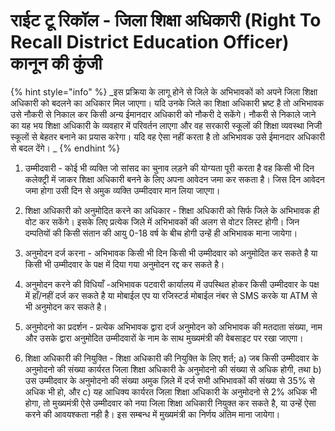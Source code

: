# राईट टू रिकॉल - जिला शिक्षा अधिकारी \(Right To Recall District Education Officer\) कानून की कुंजी

{% hint style="info" %}
_इस प्रक्रिया के लागू होने से जिले के अभिभावकों को अपने जिला शिक्षा अधिकारी को बदलने का अधिकार मिल जाएगा। यदि उनके जिले का शिक्षा अधिकारी भ्रष्ट है तो अभिभावक उसे नौकरी से निकाल कर किसी अन्य ईमानदार अधिकारी को नौकरी दे सकेंगे। नौकरी से निकाले जाने का यह भय शिक्षा अधिकारी के व्यवहार में परिवर्तन लाएगा और वह सरकारी स्कूलों की शिक्षा व्यवस्था निजी स्कूलों से बेहतर बनाने का प्रयास करेगा। यदि वह ऐसा नहीं करता है तो अभिभावक उसे ईमानदार अधिकारी से बदल देंगे। _
{% endhint %}

1. उम्मीदवारी - कोई भी व्यक्ति जो सांसद का चुनाव लड़ने की योग्यता पूरी करता है वह किसी भी दिन कलेक्ट्री में जाकर शिक्षा अधिकारी बनने के लिए अपना आवेदन जमा कर सकता है। जिस दिन आवेदन जमा होगा उसी दिन से अमुक व्यक्ति उम्मीदवार मान लिया जाएगा।

2. शिक्षा अधिकारी को अनुमोदित करने का अधिकार - शिक्षा अधिकारी को सिर्फ जिले के अभिभावक ही वोट कर सकेंगे। इसके लिए प्रत्येक जिले में अभिभावकों की अलग से वोटर लिस्ट होगी। जिन दम्पतियों की किसी संतान की आयु 0-18 वर्ष के बीच होगी उन्हें ही अभिभावक माना जायेगा।

3. अनुमोदन दर्ज करना - अभिभावक किसी भी दिन किसी भी उम्मीदवार को अनुमोदित कर सकते है या किसी भी उम्मीदवार के पक्ष में दिया गया अनुमोदन रद्द कर सकते है।

4. अनुमोदन करने की विधियाँ -अभिभावक पटवारी कार्यालय में उपस्थित होकर किसी उम्मीदवार के पक्ष में हाँ/नहीं दर्ज कर सकते है या मोबाईल एप या रजिस्टर्ड मोबाईल नंबर से SMS करके या ATM से भी अनुमोदन कर सकते है।

5. अनुमोदनो का प्रदर्शन - प्रत्येक अभिभावक द्वारा दर्ज अनुमोदन को अभिभावक की मतदाता संख्या, नाम और उसके द्वारा अनुमोदित उम्मीदवारों के नाम के साथ मुख्यमंत्री की वेबसाइट पर रखा जाएगा।

6. शिक्षा अधिकारी की नियुक्ति - शिक्षा अधिकारी की नियुक्ति के लिए शर्त; a\) जब किसी उम्मीदवार के अनुमोदनो की संख्या कार्यरत जिला शिक्षा अधिकारी के अनुमोदनो की संख्या से अधिक होगी, तथा b\) उस उम्मीदवार के अनुमोदनो की संख्या अमुक ज़िले में दर्ज सभी अभिभावकों की संख्या से 35% से अधिक भी हो, और c\) यह आधिक्य कार्यरत जिला शिक्षा अधिकारी के अनुमोदनो से 2% अधिक भी होगा, तो मुख्यमंत्री ऐसे उम्मीदवार को नया जिला शिक्षा अधिकारी नियुक्त कर सकते है, या उन्हें ऐसा करने की आवयश्कता नही है। इस सम्बन्ध में मुख्यमंत्री का निर्णय अंतिम माना जायेगा।

